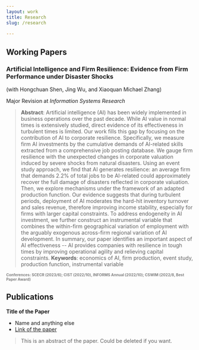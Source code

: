 ```yaml
---
layout: work
title: Research
slug: /research

---
```


## Working Papers

### Artificial Intelligence and Firm Resilience: Evidence from Firm Performance under Disaster Shocks ###
 
(with Hongchuan Shen, Jing Wu, and Xiaoquan Michael Zhang)

Major Revision at *Information Systems Research*


> **Abstract**: Artificial intelligence (AI) has been widely implemented in business operations over the past decade. While AI value in normal times is extensively studied, direct evidence of its effectiveness in turbulent times is limited. Our work fills this gap by focusing on the contribution of AI to corporate resilience. Specifically, we measure firm AI investments by the cumulative demands of AI-related skills extracted from a comprehensive job posting database. We gauge firm resilience with the unexpected changes in corporate valuation induced by severe shocks from natural disasters. Using an event study approach, we find that AI generates resilience: an average firm that demands 2.2\% of total jobs to be AI-related could approximately recover the full damage of disasters reflected in corporate valuation. Then, we explore mechanisms under the framework of an adapted production function. Our evidence suggests that during turbulent periods, deployment of AI moderates the hard-hit inventory turnover and sales revenue, therefore improving income stability, especially for firms with larger capital constraints. To address endogeneity in AI investment, we further construct an instrumental variable that combines the within-firm geographical variation of employment with the arguably exogenous across-firm regional variation of AI development. In summary, our paper identifies an important aspect of AI effectiveness -- AI provides companies with resilience in tough times by improving operational agility and relieving capital constraints.
> **Keywords**: economics of AI, firm production, event study, production function, instrumental variable

<span style="color:grey;font-weight:700;font-size:10px">
    Conferences: SCECR (2023/6); CIST (2022/10), INFORMS Annual (2022/10); CSWIM (2022/8, Best Paper Award)
</span>





## Publications

**Title of the Paper**

- Name and anything else
- [Link of the paper]()

> This is an abstract of the paper. Could be deleted if you want.
